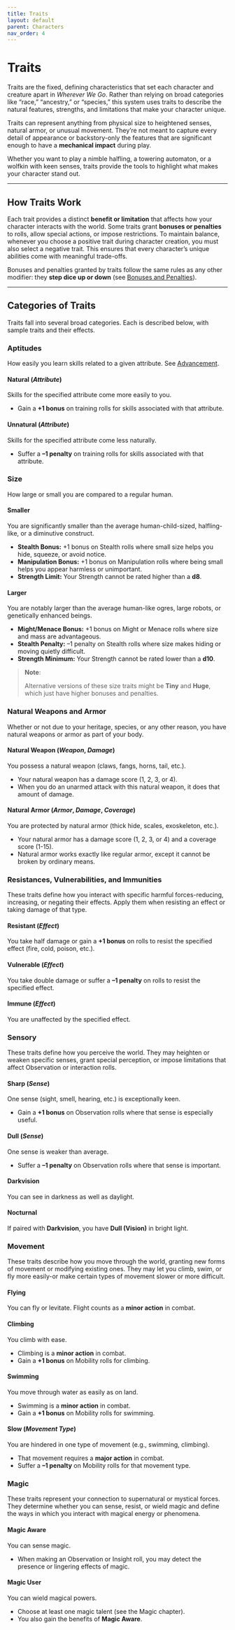 ```yaml
---
title: Traits
layout: default
parent: Characters
nav_order: 4
---
```


# Traits
Traits are the fixed, defining characteristics that set each character and creature apart in *Wherever We Go*. Rather than relying on broad categories like “race,” “ancestry,” or “species,” this system uses traits to describe the natural features, strengths, and limitations that make your character unique.

Traits can represent anything from physical size to heightened senses, natural armor, or unusual movement. They’re not meant to capture every detail of appearance or backstory-only the features that are significant enough to have a **mechanical impact** during play.

Whether you want to play a nimble halfling, a towering automaton, or a wolfkin with keen senses, traits provide the tools to highlight what makes your character stand out.

---

## How Traits Work
Each trait provides a distinct **benefit or limitation** that affects how your character interacts with the world. Some traits grant **bonuses or penalties** to rolls, allow special actions, or impose restrictions. To maintain balance, whenever you choose a positive trait during character creation, you must also select a negative trait. This ensures that every character’s unique abilities come with meaningful trade-offs.

Bonuses and penalties granted by traits follow the same rules as any other modifier: they **step dice up or down** (see [Bonuses and Penalties](/03_action-rolls/index.md#bonuses-and-penalties)).

---

## Categories of Traits
Traits fall into several broad categories. Each is described below, with sample traits and their effects.

### Aptitudes
How easily you learn skills related to a given attribute. See [Advancement](08_advancement.md).

#### Natural (*Attribute*)
Skills for the specified attribute come more easily to you.
- Gain a **+1 bonus** on training rolls for skills associated with that attribute.

#### Unnatural (*Attribute*)
Skills for the specified attribute come less naturally.
- Suffer a **–1 penalty** on training rolls for skills associated with that attribute.

### Size
How large or small you are compared to a regular human.

#### Smaller
You are significantly smaller than the average human-child-sized, halfling-like, or a diminutive construct.
- **Stealth Bonus:** +1 bonus on Stealth rolls where small size helps you hide, squeeze, or avoid notice.
- **Manipulation Bonus:** +1 bonus on Manipulation rolls where being small helps you appear harmless or unimportant.
- **Strength Limit:** Your Strength cannot be rated higher than a **d8**.

#### Larger
You are notably larger than the average human-like ogres, large robots, or genetically enhanced beings.
- **Might/Menace Bonus:** +1 bonus on Might or Menace rolls where size and mass are advantageous.
- **Stealth Penalty:** –1 penalty on Stealth rolls where size makes hiding or moving quietly difficult.
- **Strength Minimum:** Your Strength cannot be rated lower than a **d10**.

> **Note**:
> 
> Alternative versions of these size traits might be **Tiny** and **Huge**, which just have higher bonuses and penalties.

### Natural Weapons and Armor
Whether or not due to your heritage, species, or any other reason, you have natural weapons or armor as part of your body.

#### Natural Weapon (*Weapon*, *Damage*)
You possess a natural weapon (claws, fangs, horns, tail, etc.).
- Your natural weapon has a damage score (1, 2, 3, or 4).
- When you do an unarmed attack with this natural weapon, it does that amount of damage.

#### Natural Armor (*Armor*, *Damage*, *Coverage*)
You are protected by natural armor (thick hide, scales, exoskeleton, etc.).
- Your natural armor has a damage score (1, 2, 3, or 4) and a coverage score (1-15).
- Natural armor works exactly like regular armor, except it cannot be broken by ordinary means.

### Resistances, Vulnerabilities, and Immunities
These traits define how you interact with specific harmful forces-reducing, increasing, or negating their effects. Apply them when resisting an effect or taking damage of that type.

#### Resistant (*Effect*)
You take half damage or gain a **+1 bonus** on rolls to resist the specified effect (fire, cold, poison, etc.).

#### Vulnerable (*Effect*)
You take double damage or suffer a **–1 penalty** on rolls to resist the specified effect.

#### Immune (*Effect*)
You are unaffected by the specified effect.

### Sensory
These traits define how you perceive the world. They may heighten or weaken specific senses, grant special perception, or impose limitations that affect Observation or interaction rolls.

#### Sharp (*Sense*)
One sense (sight, smell, hearing, etc.) is exceptionally keen.  
- Gain a **+1 bonus** on Observation rolls where that sense is especially useful.

#### Dull (*Sense*)
One sense is weaker than average.  
- Suffer a **–1 penalty** on Observation rolls where that sense is important.

#### Darkvision
You can see in darkness as well as daylight.

#### Nocturnal
If paired with **Darkvision**, you have **Dull (Vision)** in bright light.

### Movement
These traits describe how you move through the world, granting new forms of movement or modifying existing ones. They may let you climb, swim, or fly more easily-or make certain types of movement slower or more difficult.

#### Flying
You can fly or levitate. Flight counts as a **minor action** in combat.

#### Climbing
You climb with ease.  
- Climbing is a **minor action** in combat.  
- Gain a **+1 bonus** on Mobility rolls for climbing.

#### Swimming
You move through water as easily as on land.  
- Swimming is a **minor action** in combat.  
- Gain a **+1 bonus** on Mobility rolls for swimming.

#### Slow (*Movement Type*)
You are hindered in one type of movement (e.g., swimming, climbing).  
- That movement requires a **major action** in combat.  
- Suffer a **–1 penalty** on Mobility rolls for that movement type.

### Magic
These traits represent your connection to supernatural or mystical forces. They determine whether you can sense, resist, or wield magic and define the ways in which you interact with magical energy or phenomena.

#### Magic Aware
You can sense magic.  
- When making an Observation or Insight roll, you may detect the presence or lingering effects of magic.

#### Magic User
You can wield magical powers.  
- Choose at least one magic talent (see the Magic chapter).  
- You also gain the benefits of **Magic Aware**.